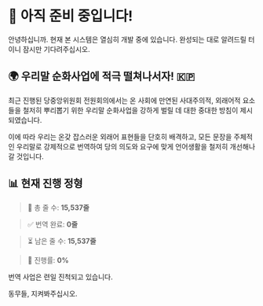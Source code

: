 # 🚧 아직 준비 중입니다!

안녕하십니까.
현재 본 시스템은 열심히 개발 중에 있습니다.
완성되는 대로 알려드릴 터이니 잠시만 기다려주십시오. 

## 🌍 우리말 순화사업에 적극 떨쳐나서자! 🇰🇵

최근 진행된 당중앙위원회 전원회의에서는
온 사회에 만연된 사대주의적, 외래어적 요소들을 철저히 뿌리뽑기 위한
우리말 순화사업을 강하게 벌릴 데 대한
중대한 방침이 제시되였습니다.

이에 따라 우리는 온갖 잡스러운 외래어 표현들을 단호히 배격하고,
모든 문장을 주체적인 우리말로 강제적으로 번역하여
당의 의도와 요구에 맞게 언어생활을 철저히 개선해나갈 것입니다.

## 📊 현재 진행 정형

> 📝 총 줄 수: **15,537줄**

> ✅ 번역 완료: **0줄**

> ⏳ 남은 줄 수: **15,537줄**

> 🎯 진행률: **0%**

번역 사업은 련일 진척되고 있습니다.

동무들, 지켜봐주십시오.

